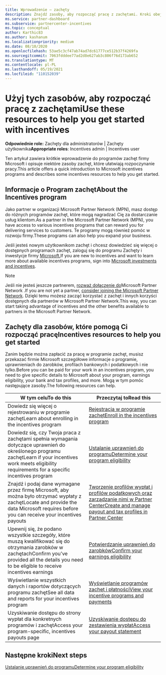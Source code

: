 ```yaml
---
title: Wprowadzenie — zachęty
description: Znajdź zasoby, aby rozpocząć pracę z zachętami. Kroki obejmują potwierdzenie spełnienia wymagań dotyczących uprawnień oraz przesłanie danych bankowych, podatkowych i wypłat.
ms.service: partner-dashboard
ms.subservice: partnercenter-incentives
ms.topic: conceptual
author: Karthic83
ms.author: kashanum
ms.localizationpriority: medium
ms.date: 08/10/2020
ms.openlocfilehash: 53ae5c3cf47ab74ad7dc61777ce512b37f4269fa
ms.sourcegitcommit: 7063fdddee77ad2d8e627ab3c806f76d173ab652
ms.translationtype: MT
ms.contentlocale: pl-PL
ms.lasthandoff: 05/19/2021
ms.locfileid: "110152039"
---
```

# <a name="use-these-resources-to-help-you-get-started-with-incentives"></a><span data-ttu-id="68529-104">Użyj tych zasobów, aby rozpocząć pracę z zachętami</span><span class="sxs-lookup"><span data-stu-id="68529-104">Use these resources to help you get started with incentives</span></span>

<span data-ttu-id="68529-105">**Odpowiednie role:** Zachęty dla administratorów | Zachęty użytkownika</span><span class="sxs-lookup"><span data-stu-id="68529-105">**Appropriate roles**: Incentives admin | Incentives user</span></span>

<span data-ttu-id="68529-106">Ten artykuł zawiera krótkie wprowadzenie do programów zachęt firmy Microsoft i opisuje niektóre zasoby zachęt, które ułatwiają rozpoczynanie pracy.</span><span class="sxs-lookup"><span data-stu-id="68529-106">This article offers a quick introduction to Microsoft incentives programs and describes some incentives resources to help you get started.</span></span>

## <a name="about-the-incentives-program"></a><span data-ttu-id="68529-107">Informacje o Program zachęt</span><span class="sxs-lookup"><span data-stu-id="68529-107">About the Incentives program</span></span>

<span data-ttu-id="68529-108">Jako partner w organizacji Microsoft Partner Network (MPN), masz dostęp do różnych programów zachęt, które mogą nagradzać Cię za dostarczanie usług klientom.</span><span class="sxs-lookup"><span data-stu-id="68529-108">As a partner in the Microsoft Partner Network (MPN), you have access to various incentives programs that can reward you for delivering services to customers.</span></span> <span data-ttu-id="68529-109">Te programy mogą również pomóc w rozwoju firmy.</span><span class="sxs-lookup"><span data-stu-id="68529-109">These programs can also help you expand your business.</span></span>

<span data-ttu-id="68529-110">Jeśli jesteś nowym użytkownikom zachęt i chcesz dowiedzieć się więcej o dostępnych programach zachęt, zaloguj się do programu Zachęty i inwestycje firmy [Microsoft.](https://partner.microsoft.com/membership/partner-incentives)</span><span class="sxs-lookup"><span data-stu-id="68529-110">If you are new to incentives and want to learn more about available incentives programs, sign into [Microsoft investments and incentives](https://partner.microsoft.com/membership/partner-incentives).</span></span>

> [!NOTE]
> <span data-ttu-id="68529-111">Jeśli nie jesteś jeszcze partnerem, [rozważ dołączenie do](https://partner.microsoft.com/membership)Microsoft Partner Network .</span><span class="sxs-lookup"><span data-stu-id="68529-111">If you are not yet a partner, [consider joining the Microsoft Partner Network](https://partner.microsoft.com/membership).</span></span> <span data-ttu-id="68529-112">Dzięki temu możesz zacząć korzystać z zachęt i innych korzyści dostępnych dla partnerów w Microsoft Partner Network.</span><span class="sxs-lookup"><span data-stu-id="68529-112">This way, you can start taking advantage of incentives and the other benefits available to partners in the Microsoft Partner Network.</span></span>  

## <a name="incentives-resources-to-help-you-get-started"></a><span data-ttu-id="68529-113">Zachęty dla zasobów, które pomogą Ci rozpocząć pracę</span><span class="sxs-lookup"><span data-stu-id="68529-113">Incentives resources to help you get started</span></span>

<span data-ttu-id="68529-114">Zanim będzie można zapłacić za pracę w programie zachęt, musisz przekazać firmie Microsoft szczegółowe informacje o programie, uprawnieniach do zarobków, profilach bankowych i podatkowych i nie tylko.</span><span class="sxs-lookup"><span data-stu-id="68529-114">Before you can be paid for your work in an incentives program, you need to give specific details to Microsoft about your program, earnings eligibility, your bank and tax profiles, and more.</span></span> <span data-ttu-id="68529-115">Mogą w tym pomóc następujące zasoby.</span><span class="sxs-lookup"><span data-stu-id="68529-115">The following resources can help.</span></span>

|  <span data-ttu-id="68529-116">**W tym celu**</span><span class="sxs-lookup"><span data-stu-id="68529-116">**To do this**</span></span>  |  <span data-ttu-id="68529-117">**Przeczytaj to**</span><span class="sxs-lookup"><span data-stu-id="68529-117">**Read this**</span></span>  |
|--------------|-----------|
| <span data-ttu-id="68529-118">Dowiedz się więcej o rejestrowaniu w programie zachęt</span><span class="sxs-lookup"><span data-stu-id="68529-118">Learn about enrolling in the incentives program</span></span> | [<span data-ttu-id="68529-119">Rejestracja w programie zachęt</span><span class="sxs-lookup"><span data-stu-id="68529-119">Enroll in the incentives program</span></span>](incentives-enroll.md)  |
| <span data-ttu-id="68529-120">Dowiedz się, czy Twoja praca z zachętami spełnia wymagania dotyczące uprawnień do określonego programu zachęt</span><span class="sxs-lookup"><span data-stu-id="68529-120">Learn if your incentives work meets eligibility requirements for a specific incentives program</span></span> | [<span data-ttu-id="68529-121">Ustalanie uprawnień do programu</span><span class="sxs-lookup"><span data-stu-id="68529-121">Determine your program eligibility</span></span>](incentives-determined-your-program-eligibility.md)  |
| <span data-ttu-id="68529-122">Znajdź i podaj dane wymagane przez firmę Microsoft, aby można było otrzymać wypłaty z zachęt</span><span class="sxs-lookup"><span data-stu-id="68529-122">Locate and provide the data Microsoft requires before you can receive your incentives payouts</span></span> | [<span data-ttu-id="68529-123">Tworzenie profilów wypłat i profilów podatkowych oraz zarządzanie nimi w Partner Center</span><span class="sxs-lookup"><span data-stu-id="68529-123">Create and manage payout and tax profiles in Partner Center</span></span>](incentives-create-and-manage-your-payout-and-tax-profiles.md)  |
| <span data-ttu-id="68529-124">Upewnij się, że podano wszystkie szczegóły, które muszą kwalifikować się do otrzymania zarobków w zachętach</span><span class="sxs-lookup"><span data-stu-id="68529-124">Confirm you’ve provided all the details you need to be eligible to receive incentives earnings</span></span> | [<span data-ttu-id="68529-125">Potwierdzanie uprawnień do zarobków</span><span class="sxs-lookup"><span data-stu-id="68529-125">Confirm your earnings eligibility</span></span>](incentives-confirm-your-earnings-eligibility.md)  |
| <span data-ttu-id="68529-126">Wyświetlanie wszystkich danych i raportów dotyczących programu zachęt</span><span class="sxs-lookup"><span data-stu-id="68529-126">See all data and reports for your incentives program</span></span> | [<span data-ttu-id="68529-127">Wyświetlanie programów zachęt i płatności</span><span class="sxs-lookup"><span data-stu-id="68529-127">View your incentive programs and payments</span></span>](understand-incentive-payouts.md)  |
| <span data-ttu-id="68529-128">Uzyskiwanie dostępu do strony wypłat dla konkretnych programów i zachęt</span><span class="sxs-lookup"><span data-stu-id="68529-128">Access your program-specific, incentives payouts page</span></span> | [<span data-ttu-id="68529-129">Uzyskiwanie dostępu do zestawienia wypłat</span><span class="sxs-lookup"><span data-stu-id="68529-129">Access your payout statement</span></span>](payout-statement.md)  |

## <a name="next-steps"></a><span data-ttu-id="68529-130">Następne kroki</span><span class="sxs-lookup"><span data-stu-id="68529-130">Next steps</span></span>

[<span data-ttu-id="68529-131">Ustalanie uprawnień do programu</span><span class="sxs-lookup"><span data-stu-id="68529-131">Determine your program eligibility</span></span>](incentives-determined-your-program-eligibility.md)